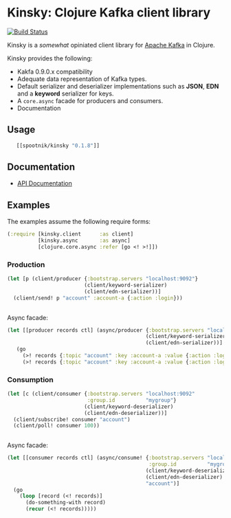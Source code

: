 Kinsky: Clojure Kafka client library
====================================

[![Build Status](https://secure.travis-ci.org/pyr/kinsky.png)](http://travis-ci.org/pyr/kinsky)

Kinsky is a *somewhat* opiniated client library
for [Apache Kafka](http://kakfa.apache.org) in Clojure.

Kinsky provides the following:

- Kakfa 0.9.0.x compatibility
- Adequate data representation of Kafka types.
- Default serializer and deserializer implementations such as
  **JSON**, **EDN** and a **keyword** serializer for keys.
- A `core.async` facade for producers and consumers.
- Documentation

## Usage

```clojure
   [[spootnik/kinsky "0.1.8"]]
```

## Documentation

* [API Documentation](http://pyr.github.io/kinsky)

## Examples

The examples assume the following require forms:

```clojure
(:require [kinsky.client      :as client]
          [kinsky.async       :as async]
          [clojure.core.async :refer [go <! >!]])
```

### Production

```clojure
(let [p (client/producer {:bootstrap.servers "localhost:9092"}
                         (client/keyword-serializer)
                         (client/edn-serializer))]
  (client/send! p "account" :account-a {:action :login}))
 
```

Async facade:

```clojure
(let [[producer records ctl] (async/producer {:bootstrap.servers "localhost:9092"}
                                             (client/keyword-serializer)
                                             (client/edn-serializer))]
   (go
     (>! records {:topic "account" :key :account-a :value {:action :login}})
     (>! records {:topic "account" :key :account-a :value {:action :logout}})))
```

### Consumption

```clojure
(let [c (client/consumer {:bootstrap.servers "localhost:9092"
                          :group.id          "mygroup"}
                         (client/keyword-deserializer)
                         (client/edn-deserializer))]
  (client/subscribe! consumer "account")
  (client/poll! consumer 100))
 
```

Async facade:

```clojure
(let [[consumer records ctl] (async/consume! {:bootstrap.servers "localhost:9092"
                                              :group.id          "mygroup"}
                                             (client/keyword-deserializer)
                                             (client/edn-deserializer)
                                             "account")]
  (go
    (loop [record (<! records)]
      (do-something-with record)
      (recur (<! records)))))
```


